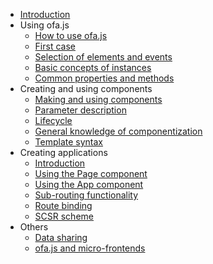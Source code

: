 - [Introduction](./introduce.md)
- Using ofa.js
  - [How to use ofa.js](./get-started/index.md)
  - [First case](./get-started/hello-world.md)
  - [Selection of elements and events](./get-started/elements-and-events.md)
  - [Basic concepts of instances](./get-started/basic-concept.md)
  - [Common properties and methods](./get-started/common-properties.md)
- Creating and using components
  - [Making and using components](./create-component/index.md)
  - [Parameter description](./create-component/parameter-description.md)
  - [Lifecycle](./create-component/life-cycle.md)
  - [General knowledge of componentization](./create-component/web-components.md)
  - [Template syntax](./create-component/template-syntax.md)
- Creating applications
  - [Introduction](./create-app/index.md)
  - [Using the Page component](./create-app/page.md)
  - [Using the App component](./create-app/app.md)
  - [Sub-routing functionality](./create-app/subrouting.md)
  - [Route binding](./create-app/o-router.md)
  - [SCSR scheme](./create-app/scsr.md)
- Others
  - [Data sharing](./others/data-sharing.md)
  - [ofa.js and micro-frontends](./others/about-micro-frontend.md)